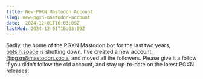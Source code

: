 ```yaml
---
title: New PGXN Mastodon Account
slug: new-pgxn-mastodon-account
date:  2024-12-01T16:03:09Z
lastMod: 2024-12-01T16:03:09Z
---
```


Sadly, the home of the PGXN Mastodon bot for the last two years, [botsin.space](https://botsin.space/) is shutting down. I've created a new account, [@pgxn@mastodon.social](https://mastodon.social/@pgxn) and moved all the followers. Please give it a follow if you didn't follow the old account, and stay up-to-date on the latest PGXN releases!

